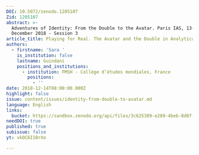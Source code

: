 ```yaml
---
DOI: 10.5072/zenodo.1205107
Zid: 1205107
abstract: >-
  Adventures of Identity: From the Double to the Avatar. Paris IAS, 13-14
  December 2018 - Session 3
article_title: Playing for Real. The Avatar and the Double in Analytical Psychodrama
authors:
  - firstname: 'Sara '
    is_institution: false
    lastname: Guindani
    positions_and_institutions:
      - institution: FMSH - Collège d’études mondiales, France
        positions:
          - ''
date: 2018-12-14T08:00:00.000Z
highlight: false
issue: content/issues/identity-from-double-to-avatar.md
language: English
links:
  bucket: https://sandbox.zenodo.org/api/files/3c625389-e289-4beb-8d8f-208a7de4a928
needDOI: true
published: true
subissue: false
yt: vkOC6I1BrXo

---
```









<Youtube yt="vkOC6I1BrXo" caption="Playing for Real. The Avatar and the Double in Analytical Psychodrama"></Youtube>